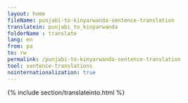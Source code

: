 ```yaml
---
layout: home
fileName: punjabi-to-kinyarwanda-sentence-translation
translatein: punjabi_to_kinyarwanda
folderName : translate
lang: en
from: pa
to: rw
permalink: /punjabi-to-kinyarwanda-sentence-translation
tool: sentence-translations
nointernationalization: true
---
```

{% include section/translateinto.html %}
